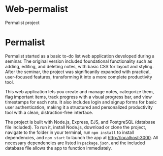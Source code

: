 # Web-permalist
Permalist project
# Permalist

Permalist started as a basic to-do list web application developed during a seminar. The original version included foundational functionality such as adding, editing, and deleting notes, with basic CSS for layout and styling. After the seminar, the project was significantly expanded with practical, user-focused features, transforming it into a more complete productivity tool.

This web application lets you create and manage notes, categorize them, flag important items, track progress with a visual progress bar, and view timestamps for each note. It also includes login and signup forms for basic user authentication, making it a structured and personalized productivity tool with a clean, distraction-free interface.

The project is built with Node.js, Express, EJS, and PostgreSQL (database file included). To run it, install Node.js, download or clone the project, navigate to the folder in your terminal, run `npm install` to install dependencies, and `npm start` to launch the app at [http://localhost:3000](http://localhost:3000). All necessary dependencies are listed in `package.json`, and the included database file allows the app to function immediately.
